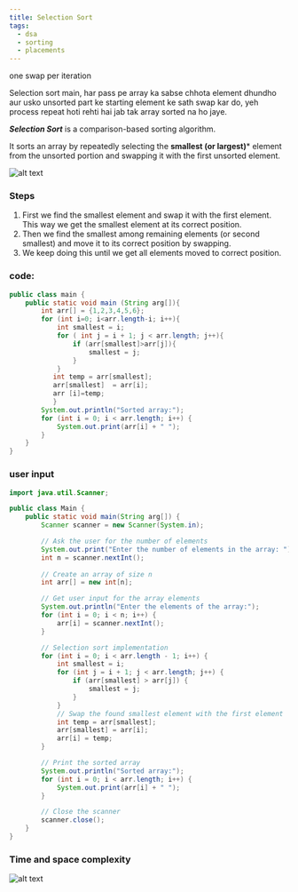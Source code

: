 ```yaml
---
title: Selection Sort
tags:
  - dsa
  - sorting
  - placements
---
```

one swap per iteration 

Selection sort main, har pass pe array ka sabse chhota element dhundho aur usko unsorted part ke starting element ke sath swap kar do, yeh process repeat hoti rehti hai jab tak array sorted na ho jaye.

***Selection Sort***  is a comparison-based sorting algorithm.


It sorts an array by repeatedly selecting the **smallest (or largest)*** element from the unsorted portion and swapping it with the first unsorted element.


![alt text](Pastedimage20241031161316.png)



### Steps

1. First we find the smallest element and swap it with the first element. This way we get the smallest element at its correct position.
2. Then we find the smallest among remaining elements (or second smallest) and move it to its correct position by swapping.
3. We keep doing this until we get all elements moved to correct position.


### code:
```java
public class main {    
    public static void main (String arg[]){
        int arr[] = {1,2,3,4,5,6};
        for (int i=0; i<arr.length-i; i++){
            int smallest = i;
            for ( int j = i + 1; j < arr.length; j++){
                if (arr[smallest]>arr[j]){
                    smallest = j;
                }
            }
           int temp = arr[smallest];
           arr[smallest]  = arr[i];
           arr [i]=temp;
           }
        System.out.println("Sorted array:");
        for (int i = 0; i < arr.length; i++) {
            System.out.print(arr[i] + " ");
        }
    }
}
```


### user input

```java
import java.util.Scanner;

public class Main {
    public static void main(String arg[]) {
        Scanner scanner = new Scanner(System.in);

        // Ask the user for the number of elements
        System.out.print("Enter the number of elements in the array: ");
        int n = scanner.nextInt();
        
        // Create an array of size n
        int arr[] = new int[n];

        // Get user input for the array elements
        System.out.println("Enter the elements of the array:");
        for (int i = 0; i < n; i++) {
            arr[i] = scanner.nextInt();
        }

        // Selection sort implementation
        for (int i = 0; i < arr.length - 1; i++) {
            int smallest = i;
            for (int j = i + 1; j < arr.length; j++) {
                if (arr[smallest] > arr[j]) {
                    smallest = j;
                }
            }
            // Swap the found smallest element with the first element
            int temp = arr[smallest];
            arr[smallest] = arr[i];
            arr[i] = temp;
        }

        // Print the sorted array
        System.out.println("Sorted array:");
        for (int i = 0; i < arr.length; i++) {
            System.out.print(arr[i] + " ");
        }

        // Close the scanner
        scanner.close();
    }
}
```


### Time and space complexity
![alt text](Pastedimage20241031162049.png)